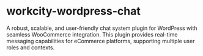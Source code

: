 # workcity-wordpress-chat
A robust, scalable, and user-friendly chat system plugin for WordPress with seamless WooCommerce integration. This plugin provides real-time messaging capabilities for eCommerce platforms, supporting multiple user roles and contexts.
